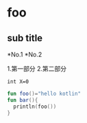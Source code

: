 # foo

## sub title

*No.1
*No.2

1.第一部分
2.第二部分

`int X=0`

```kotlin
fun foo()="hello kotlin"
fun bar(){
  println(foo())
}
```
